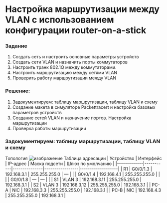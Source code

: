 # **Настройка маршрутизации между VLAN с использованием конфигурации router-on-a-stick**

### **Задание**
1. Создать сеть и настроить основные параметры устройств
2. Создать сети VLAN и назначить порты коммутаторов
3. Настроить транк 802.1Q между коммутаторами.
4. Настроить маршрутизацию между сетями VLAN
5. Проверить работу маршрутизации между VLAN

### **Решение:**
1. Задокументируем: таблицу маршрутизации, таблицу VLAN и схему
2. Создание макета в симуляторе Packettracert и настройка базовых параметров устройств
3. Создание сетей VLAN и назначение портов. Настройка маршрутизации
4. Проверка работы маршрутизации

### **Задокументируем: таблицу маршрутизации, таблицу VLAN и схему**
Топология
![изображение](https://user-images.githubusercontent.com/39755453/110473263-296e2700-8100-11eb-882f-aeb17d85ff76.png)
Таблица адресации
|  Устройство | Интерфейс | IP-адрес      | Маска подсети   | Шлюз по умолчанию |
|-------------|-----------|---------------|-----------------|-------------------|
| R1          | G0/0/1.3  | 192.168.3.1   | 255.255.255.0   | —                 |
|             | G0/0/1.4  | 192.168.4.1   | 255.255.255.0   |                   |
|             | G0/0/1.8  | —             | —               |                   |
| S1          | VLAN 3    | 192.168.3.11  | 255.255.255.0   | 192.168.3.1       |
| S2          | VLAN 3    | 192.168.3.12  | 255.255.255.0   | 192.168.3.1       |
| PC-A        | NIC       | 192.168.3.3   | 255.255.255.0   | 192.168.3.1       |
| PC-B        | NIC       | 192.168.4.3   | 255.255.255.0   | 192.168.3.1       |
